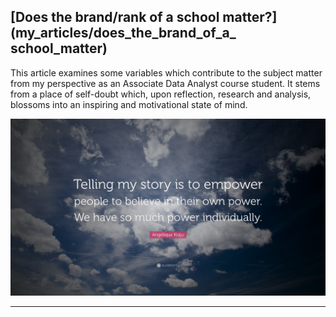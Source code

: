 ## [Does the brand/rank of a school matter?](my_articles/does_the_brand_of_a_ school_matter)

This article examines some variables which contribute to the subject matter from my perspective as an Associate Data Analyst course student. It stems from a place of self-doubt which, upon reflection, research and analysis, blossoms into an inspiring and motivational state of mind.

<img src="my_articles/images/Telling my story to empower.jpg">

---
